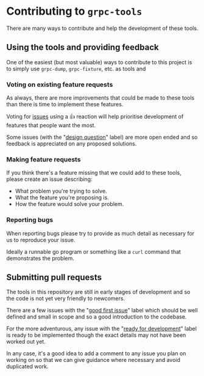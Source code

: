 # Contributing to `grpc-tools`

There are many ways to contribute and help the development of these tools. 

## Using the tools and providing feedback

One of the easiest (but most valuable) ways to contribute to this project is to simply use `grpc-dump`, `grpc-fixture`, etc. as tools and 

### Voting on existing feature requests

As always, there are more improvements that could be made to these tools than there is time to implement these features.

Voting for [issues](https://github.com/listx/grpc-tools/issues) using a :+1: reaction will help prioritise development of features that people want the most.

Some issues (with the "[design question](https://github.com/listx/grpc-tools/issues?q=is%3Aissue+is%3Aopen+label%3A%22design+question%22)" label) are more open ended and so feedback is appreciated on any proposed solutions.

### Making feature requests

If you think there's a feature missing that we could add to these tools, please create an issue describing:
* What problem you're trying to solve.
* What the feature you're proposing is.
* How the feature would solve your problem.

### Reporting bugs

When reporting bugs please try to provide as much detail as necessary for us to reproduce your issue.

Ideally a runnable go program or something like a `curl` command that demonstrates the problem.

## Submitting pull requests

The tools in this repository are still in early stages of development and so the code is not yet very friendly to newcomers.

There are a few issues with the "[good first issue](https://github.com/listx/grpc-tools/issues?q=is%3Aissue+is%3Aopen+label%3A%22good+first+issue%22)" label which should be well defined and small in scope and so a good introduction to the codebase.

For the more adventurous, any issue with the "[ready for development](https://github.com/listx/grpc-tools/issues?q=is%3Aissue+is%3Aopen+label%3A%22ready+for+development%22)" label is ready to be implemented though the exact details may not have been worked out yet.

In any case, it's a good idea to add a comment to any issue you plan on working on so that we can give guidance where necessary and avoid duplicated work.


[//]: # (TODO: add a getting started guide for setup, testing, etc.)
